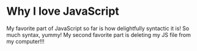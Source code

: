 # Why I love JavaScript

My favorite part of JavaScript so far is how delightfully syntactic it is! So much syntax, yummy! My second favorite part is deleting my JS file from my computer!!!